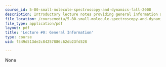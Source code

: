 ```yaml
---
course_id: 5-80-small-molecule-spectroscopy-and-dynamics-fall-2008
description: Introductory lecture notes providing general information about the course.
file_location: /coursemedia/5-80-small-molecule-spectroscopy-and-dynamics-fall-2008/f549d513de2c84257886c62db23fd528_00_580ln_08.pdf
file_type: application/pdf
layout: pdf
title: 'Lecture #0: General Information'
type: course
uid: f549d513de2c84257886c62db23fd528

---
```

None